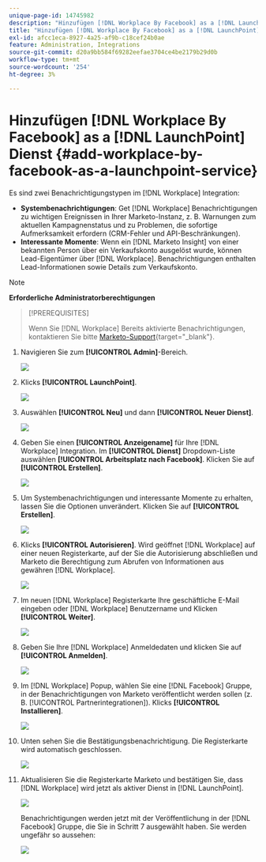 ```yaml
---
unique-page-id: 14745982
description: "Hinzufügen [!DNL Workplace By Facebook] as a [!DNL LaunchPoint Service] - Marketo-Dokumente - Produktdokumentation"
title: "Hinzufügen [!DNL Workplace By Facebook] as a [!DNL LaunchPoint] Dienst"
exl-id: afcc1eca-8927-4a25-af9b-c18cef24b0ae
feature: Administration, Integrations
source-git-commit: d20a9bb584f69282eefae3704ce4be2179b29d0b
workflow-type: tm+mt
source-wordcount: '254'
ht-degree: 3%

---
```


# Hinzufügen [!DNL Workplace By Facebook] as a [!DNL LaunchPoint] Dienst {#add-workplace-by-facebook-as-a-launchpoint-service}

Es sind zwei Benachrichtigungstypen im [!DNL Workplace] Integration:

* **Systembenachrichtigungen**: Get [!DNL Workplace] Benachrichtigungen zu wichtigen Ereignissen in Ihrer Marketo-Instanz, z. B. Warnungen zum aktuellen Kampagnenstatus und zu Problemen, die sofortige Aufmerksamkeit erfordern (CRM-Fehler und API-Beschränkungen).
* **Interessante Momente**: Wenn ein [!DNL Marketo Insight] von einer bekannten Person über ein Verkaufskonto ausgelöst wurde, können Lead-Eigentümer über [!DNL Workplace]. Benachrichtigungen enthalten Lead-Informationen sowie Details zum Verkaufskonto.

>[!NOTE]
>
>**Erforderliche Administratorberechtigungen**

>[!PREREQUISITES]
>
>Wenn Sie [!DNL Workplace] Bereits aktivierte Benachrichtigungen, kontaktieren Sie bitte [Marketo-Support](https://nation.marketo.com/t5/Support/ct-p/Support){target="_blank"}.

1. Navigieren Sie zum **[!UICONTROL Admin]**-Bereich.

   ![](assets/add-workplace-by-facebook-as-a-launchpoint-service-1.png)

1. Klicks **[!UICONTROL LaunchPoint]**.

   ![](assets/add-workplace-by-facebook-as-a-launchpoint-service-2.png)

1. Auswählen **[!UICONTROL Neu]** und dann **[!UICONTROL Neuer Dienst]**.

   ![](assets/add-workplace-by-facebook-as-a-launchpoint-service-3.png)

1. Geben Sie einen **[!UICONTROL Anzeigename]** für Ihre [!DNL Workplace] Integration. Im **[!UICONTROL Dienst]** Dropdown-Liste auswählen **[!UICONTROL Arbeitsplatz nach Facebook]**. Klicken Sie auf **[!UICONTROL Erstellen]**.

   ![](assets/add-workplace-by-facebook-as-a-launchpoint-service-4.png)

1. Um Systembenachrichtigungen und interessante Momente zu erhalten, lassen Sie die Optionen unverändert. Klicken Sie auf **[!UICONTROL Erstellen]**.

   ![](assets/add-workplace-by-facebook-as-a-launchpoint-service-5.png)

1. Klicks **[!UICONTROL Autorisieren]**. Wird geöffnet [!DNL Workplace] auf einer neuen Registerkarte, auf der Sie die Autorisierung abschließen und Marketo die Berechtigung zum Abrufen von Informationen aus gewähren [!DNL Workplace].

   ![](assets/add-workplace-by-facebook-as-a-launchpoint-service-6.png)

1. Im neuen [!DNL Workplace] Registerkarte Ihre geschäftliche E-Mail eingeben oder [!DNL Workplace] Benutzername und Klicken **[!UICONTROL Weiter]**.

   ![](assets/add-workplace-by-facebook-as-a-launchpoint-service-7.png)

1. Geben Sie Ihre [!DNL Workplace] Anmeldedaten und klicken Sie auf **[!UICONTROL Anmelden]**.

   ![](assets/add-workplace-by-facebook-as-a-launchpoint-service-8.png)

1. Im [!DNL Workplace] Popup, wählen Sie eine [!DNL Facebook] Gruppe, in der Benachrichtigungen von Marketo veröffentlicht werden sollen (z. B. [!UICONTROL Partnerintegrationen]). Klicks **[!UICONTROL Installieren]**.

   ![](assets/add-workplace-by-facebook-as-a-launchpoint-service-9.png)

1. Unten sehen Sie die Bestätigungsbenachrichtigung. Die Registerkarte wird automatisch geschlossen.

   ![](assets/add-workplace-by-facebook-as-a-launchpoint-service-10.png)

1. Aktualisieren Sie die Registerkarte Marketo und bestätigen Sie, dass [!DNL Workplace] wird jetzt als aktiver Dienst in [!DNL LaunchPoint].

   ![](assets/add-workplace-by-facebook-as-a-launchpoint-service-11.png)

   Benachrichtigungen werden jetzt mit der Veröffentlichung in der [!DNL Facebook] Gruppe, die Sie in Schritt 7 ausgewählt haben. Sie werden ungefähr so aussehen:

   ![](assets/add-workplace-by-facebook-as-a-launchpoint-service-12.png)
